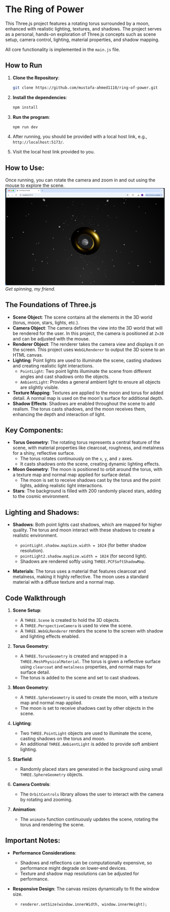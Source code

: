# The Ring of Power

This Three.js project features a rotating torus surrounded by a moon, enhanced with realistic lighting, textures, and shadows. The project serves as a personal, hands-on exploration of Three.js concepts such as scene setup, camera control, lighting, material properties, and shadow mapping.

All core functionality is implemented in the `main.js` file.

## How to Run

1. **Clone the Repository**:
   ```bash
   git clone https://github.com/mustafa-ahmed1118/ring-of-power.git
   ```
2. **Install the dependencies**:
   ```bash
   npm install
   ```
3. **Run the program**:
   ```bash
   npm run dev
   ```
4. After running, you should be provided with a local host link, e.g., `http://localhost:5173/`.

5. Visit the local host link provided to you.

## How to Use:

Once running, you can rotate the camera and zoom in and out using the mouse to explore the scene.
![alt text](./src/images/test_screenshot.png)
_Get spinning, my friend._

## The Foundations of Three.js

- **Scene Object**: The scene contains all the elements in the 3D world (torus, moon, stars, lights, etc.).
- **Camera Object**: The camera defines the view into the 3D world that will be rendered for the user. In this project, the camera is positioned at `Z=30` and can be adjusted with the mouse.
- **Renderer Object**: The renderer takes the camera view and displays it on the screen. This project uses `WebGLRenderer` to output the 3D scene to an HTML canvas.
- **Lighting**: Point lights are used to illuminate the scene, casting shadows and creating realistic light interactions.
  - `PointLight`: Two point lights illuminate the scene from different angles and cast shadows onto the objects.
  - `AmbientLight`: Provides a general ambient light to ensure all objects are slightly visible.
- **Texture Mapping**: Textures are applied to the moon and torus for added detail. A normal map is used on the moon's surface for additional depth.
- **Shadow Effects**: Shadows are enabled throughout the scene to add realism. The torus casts shadows, and the moon receives them, enhancing the depth and interaction of light.

## Key Components:

- **Torus Geometry**: The rotating torus represents a central feature of the scene, with material properties like clearcoat, roughness, and metalness for a shiny, reflective surface.
  - The torus rotates continuously on the `x`, `y`, and `z` axes.
  - It casts shadows onto the scene, creating dynamic lighting effects.
- **Moon Geometry**: The moon is positioned to orbit around the torus, with a texture map and normal map applied for surface detail.
  - The moon is set to receive shadows cast by the torus and the point lights, adding realistic light interactions.
- **Stars**: The background is filled with 200 randomly placed stars, adding to the cosmic environment.

## Lighting and Shadows:

- **Shadows**: Both point lights cast shadows, which are mapped for higher quality. The torus and moon interact with these shadows to create a realistic environment.

  - `pointLight.shadow.mapSize.width = 1024` (for better shadow resolution).
  - `pointLight2.shadow.mapSize.width = 1024` (for second light).
  - Shadows are rendered softly using `THREE.PCFSoftShadowMap`.

- **Materials**: The torus uses a material that features clearcoat and metalness, making it highly reflective. The moon uses a standard material with a diffuse texture and a normal map.

## Code Walkthrough

1. **Scene Setup**:
   - A `THREE.Scene` is created to hold the 3D objects.
   - A `THREE.PerspectiveCamera` is used to view the scene.
   - A `THREE.WebGLRenderer` renders the scene to the screen with shadow and lighting effects enabled.
2. **Torus Geometry**:

   - A `THREE.TorusGeometry` is created and wrapped in a `THREE.MeshPhysicalMaterial`. The torus is given a reflective surface using `clearcoat` and `metalness` properties, and normal maps for surface detail.
   - The torus is added to the scene and set to cast shadows.

3. **Moon Geometry**:

   - A `THREE.SphereGeometry` is used to create the moon, with a texture map and normal map applied.
   - The moon is set to receive shadows cast by other objects in the scene.

4. **Lighting**:

   - Two `THREE.PointLight` objects are used to illuminate the scene, casting shadows on the torus and moon.
   - An additional `THREE.AmbientLight` is added to provide soft ambient lighting.

5. **Starfield**:

   - Randomly placed stars are generated in the background using small `THREE.SphereGeometry` objects.

6. **Camera Controls**:

   - The `OrbitControls` library allows the user to interact with the camera by rotating and zooming.

7. **Animation**:
   - The `animate` function continuously updates the scene, rotating the torus and rendering the scene.

## Important Notes:

- **Performance Considerations**:

  - Shadows and reflections can be computationally expensive, so performance might degrade on lower-end devices.
  - Texture and shadow map resolutions can be adjusted for performance.

- **Responsive Design**: The canvas resizes dynamically to fit the window size.
  - `renderer.setSize(window.innerWidth, window.innerHeight);`
